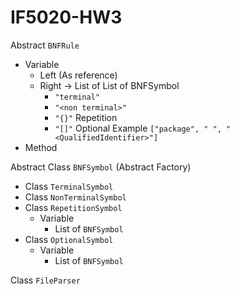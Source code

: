 # IF5020-HW3

Abstract `BNFRule`
- Variable
  - Left (As reference)
  - Right -> List of List of BNFSymbol
    - `"terminal"`
    - `"<non terminal>"`
    - `"{}"` Repetition
    - `"[]"` Optional
    Example `["package", " ", "<QualifiedIdentifier>"]`
- Method

Abstract Class `BNFSymbol` (Abstract Factory)
- Class `TerminalSymbol`
- Class `NonTerminalSymbol`
- Class `RepetitionSymbol`
  - Variable
    - List of `BNFSymbol`
- Class `OptionalSymbol`
  - Variable
    - List of `BNFSymbol`

Class `FileParser`
